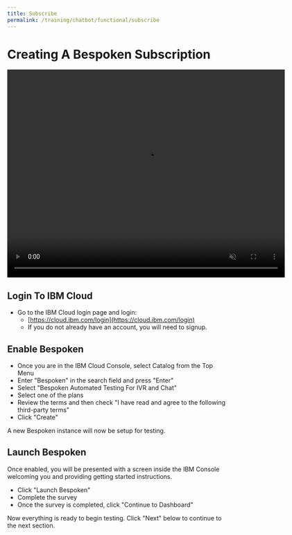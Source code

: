 ```yaml
---
title: Subscribe
permalink: /training/chatbot/functional/subscribe
---
```

# Creating A Bespoken Subscription
<video width="640" height="480" controls autoplay muted>
  <!--<source src='/assets/videos/Dashboard-IVR-IBM.mp4' alt="foo"  type="video/mp4">-->
  <source src='https://bespoken-random.s3.amazonaws.com/Bespoken_Dashboard_Demo_IBM_Marketplace.mp4#t=28' alt="foo"  type="video/mp4">
</video>

## Login To IBM Cloud
* Go to the IBM Cloud login page and login:  
  * [https://cloud.ibm.com/login](https://cloud.ibm.com/login)
  * If you do not already have an account, you will need to signup.

## Enable Bespoken
* Once you are in the IBM Cloud Console, select Catalog from the Top Menu
* Enter "Bespoken" in the search field and press "Enter"
* Select "Bespoken Automated Testing For IVR and Chat"
* Select one of the plans
* Review the terms and then check "I have read and agree to the following third-party terms"
* Click "Create"

A new Bespoken instance will now be setup for testing.

## Launch Bespoken
Once enabled, you will be presented with a screen inside the IBM Console welcoming you and providing getting started instructions.
* Click "Launch Bespoken"
* Complete the survey
* Once the survey is completed, click "Continue to Dashboard"

Now everything is ready to begin testing. Click "Next" below to continue to the next section.